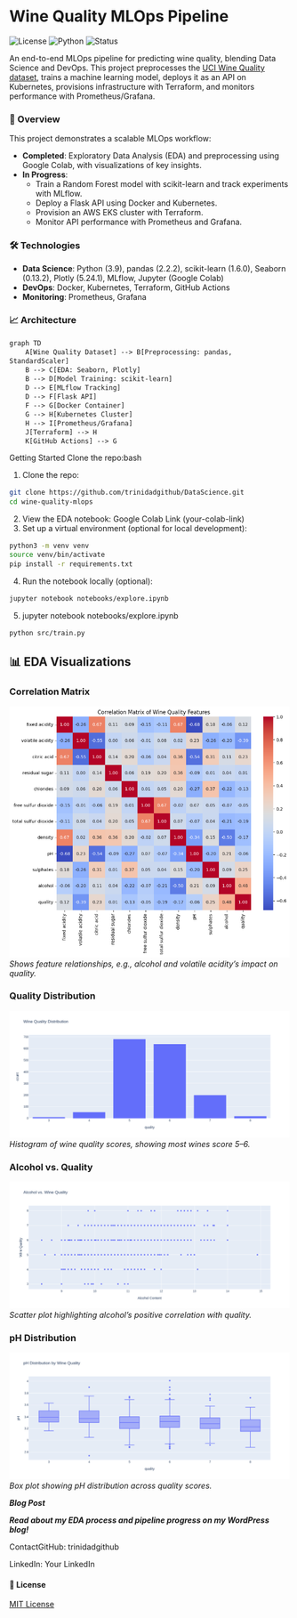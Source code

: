 # Wine Quality MLOps Pipeline
![License](https://img.shields.io/badge/License-MIT-blue.svg)
![Python](https://img.shields.io/badge/Python-3.9-blue)
![Status](https://img.shields.io/badge/Status-In%20Progress-green)

An end-to-end MLOps pipeline for predicting wine quality, blending Data Science and DevOps. This project preprocesses the [UCI Wine Quality dataset](https://archive.ics.uci.edu/ml/datasets/wine+quality), trains a machine learning model, deploys it as an API on Kubernetes, provisions infrastructure with Terraform, and monitors performance with Prometheus/Grafana.

### 🚀 Overview
This project demonstrates a scalable MLOps workflow:
- **Completed**: Exploratory Data Analysis (EDA) and preprocessing using Google Colab, with visualizations of key insights.
- **In Progress**:
  - Train a Random Forest model with scikit-learn and track experiments with MLflow.
  - Deploy a Flask API using Docker and Kubernetes.
  - Provision an AWS EKS cluster with Terraform.
  - Monitor API performance with Prometheus and Grafana.

### 🛠️ Technologies
- **Data Science**: Python (3.9), pandas (2.2.2), scikit-learn (1.6.0), Seaborn (0.13.2), Plotly (5.24.1), MLflow, Jupyter (Google Colab)
- **DevOps**: Docker, Kubernetes, Terraform, GitHub Actions
- **Monitoring**: Prometheus, Grafana

### 📈 Architecture

```mermaid
graph TD
    A[Wine Quality Dataset] --> B[Preprocessing: pandas, StandardScaler]
    B --> C[EDA: Seaborn, Plotly]
    B --> D[Model Training: scikit-learn]
    D --> E[MLflow Tracking]
    D --> F[Flask API]
    F --> G[Docker Container]
    G --> H[Kubernetes Cluster]
    H --> I[Prometheus/Grafana]
    J[Terraform] --> H
    K[GitHub Actions] --> G
```

Getting Started
Clone the repo:bash
1. Clone the repo:

```bash
git clone https://github.com/trinidadgithub/DataScience.git
cd wine-quality-mlops
```

2. View the EDA notebook:
Google Colab Link (your-colab-link)
3. Set up a virtual environment (optional for local development):
```bash
python3 -m venv venv
source venv/bin/activate
pip install -r requirements.txt
```
4.  Run the notebook locally (optional):
```bash
jupyter notebook notebooks/explore.ipynb
```

5.  jupyter notebook notebooks/explore.ipynb
```bash
python src/train.py
```

## 📊 EDA Visualizations
### Correlation Matrix
![Correlation Matrix](demo/correlation_matrix.png)
*Shows feature relationships, e.g., alcohol and volatile acidity’s impact on quality.*

### Quality Distribution
![Quality Distribution](demo/quality_distribution.png)
*Histogram of wine quality scores, showing most wines score 5–6.*

### Alcohol vs. Quality
![Alcohol vs. Quality](demo/alcohol_wine.png)
*Scatter plot highlighting alcohol’s positive correlation with quality.*

### pH Distribution
![pH Distribution](demo/pH_distribution.png)
*Box plot showing pH distribution across quality scores.*

***Blog Post***

***Read about my EDA process and pipeline progress on my WordPress blog!***

ContactGitHub: trinidadgithub 

LinkedIn: Your LinkedIn 

#### 📄 License
[MIT License](./LICENSE)

 
